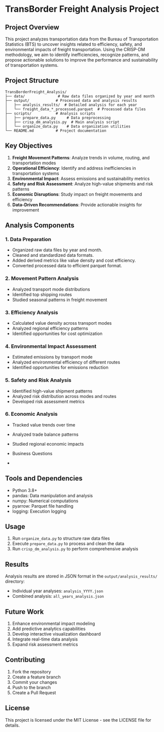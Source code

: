 # TransBorder Freight Analysis Project

## Project Overview
This project analyzes transportation data from the Bureau of Transportation Statistics (BTS) to uncover insights related to efficiency, safety, and environmental impacts of freight transportation. Using the CRISP-DM methodology, we aim to identify inefficiencies, recognize patterns, and propose actionable solutions to improve the performance and sustainability of transportation systems.

## Project Structure
```
TransBorderFreight_Analysis/
├── data/               # Raw data files organized by year and month
├── output/            # Processed data and analysis results
│   ├── analysis_results/  # Detailed analysis for each year
│   └── freight_data_*_processed.parquet  # Processed data files
├── scripts/           # Analysis scripts
│   ├── prepare_data.py     # Data preprocessing
│   ├── crisp_dm_analysis.py  # Main analysis script
│   └── organize_data.py    # Data organization utilities
└── README.md          # Project documentation
```

## Key Objectives
1. **Freight Movement Patterns**: Analyze trends in volume, routing, and transportation modes
2. **Operational Efficiency**: Identify and address inefficiencies in transportation systems
3. **Environmental Impact**: Assess emissions and sustainability metrics
4. **Safety and Risk Assessment**: Analyze high-value shipments and risk patterns
5. **Economic Disruptions**: Study impact on freight movements and efficiency
6. **Data-Driven Recommendations**: Provide actionable insights for improvement

## Analysis Components

### 1. Data Preparation
- Organized raw data files by year and month.
- Cleaned and standardized data formats.
- Added derived metrics like value density and cost efficiency.
- Converted processed data to efficient parquet format.

### 2. Movement Pattern Analysis
- Analyzed transport mode distributions
- Identified top shipping routes
- Studied seasonal patterns in freight movement

### 3. Efficiency Analysis
- Calculated value density across transport modes
- Analyzed regional efficiency patterns
- Identified opportunities for cost optimization

### 4. Environmental Impact Assessment
- Estimated emissions by transport mode
- Analyzed environmental efficiency of different routes
- Identified opportunities for emissions reduction

### 5. Safety and Risk Analysis
- Identified high-value shipment patterns
- Analyzed risk distribution across modes and routes
- Developed risk assessment metrics

### 6. Economic Analysis
- Tracked value trends over time
- Analyzed trade balance patterns
- Studied regional economic impacts

- Business Questions
- 

## Tools and Dependencies
- Python 3.8+
- pandas: Data manipulation and analysis
- numpy: Numerical computations
- pyarrow: Parquet file handling
- logging: Execution logging

## Usage
1. Run `organize_data.py` to structure raw data files
2. Execute `prepare_data.py` to process and clean the data
3. Run `crisp_dm_analysis.py` to perform comprehensive analysis

## Results
Analysis results are stored in JSON format in the `output/analysis_results/` directory:
- Individual year analyses: `analysis_YYYY.json`
- Combined analysis: `all_years_analysis.json`

## Future Work
1. Enhance environmental impact modeling
2. Add predictive analytics capabilities
3. Develop interactive visualization dashboard
4. Integrate real-time data analysis
5. Expand risk assessment metrics

## Contributing
1. Fork the repository
2. Create a feature branch
3. Commit your changes
4. Push to the branch
5. Create a Pull Request

## License
This project is licensed under the MIT License - see the LICENSE file for details.
